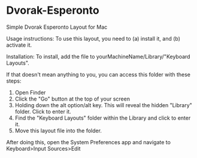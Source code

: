 # Dvorak-Esperonto
Simple Dvorak Esperonto Layout for Mac


Usage instructions:
To use this layout, you need to (a) install it, and (b) activate it.

Installation:
To install, add the file to yourMachineName/Library/"Keyboard Layouts".

If that doesn't mean anything to you, you can access this folder with these steps:
1) Open Finder
2) Click the "Go" button at the top of your screen
3) Holding down the alt option/alt key. This will reveal the hidden "Library" folder. Click to enter it.
5) Find the "Keyboard Layouts" folder within the Library and click to enter it.
6) Move this layout file into the folder.

After doing this, open the System Preferences app and navigate to Keyboard>Input Sources>Edit
